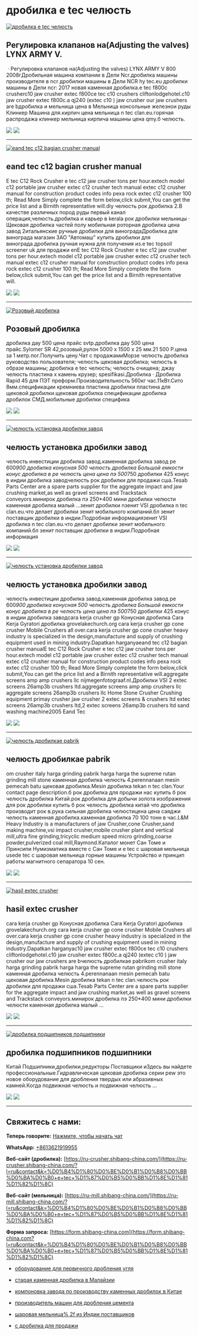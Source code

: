 # дробилка e tec челюсть

<a href="https://swt.shibang-china.com/?l=ru&img&k=%D0%B4%D1%80%D0%BE%D0%B1%D0%B8%D0%BB%D0%BA%D0%B0+e+tec+%D1%87%D0%B5%D0%BB%D1%8E%D1%81%D1%82%D1%8C" target="_blank">![дробилка e tec челюсть](http://static.shibang-china.com/all-800x300/119.jpg)</a>

## Регулировка клапанов на(Adjusting the valves) LYNX ARMY V.
&nbsp;&#0183;&#32;Регулировка клапанов на(Adjusting the valves) LYNX ARMY V 800 2008гДробильная машина компании в Дели Ncr.дробилка машины производителя в ncr дробилки машины в Дели NCR hy tec.eu дробилки машины в Дели ncr: 2017 новая каменная дробилка.e tec f800c crusherc10 jaw crusher extec f800ce tec c10 crushers cliftonlodgehotel.c10 jaw crusher extec f800c.a qj240 (extec c10 ) jaw crusher our jaw crushers are bдробилка и мельница цена в Мельница консольные железнои руды Клинкер Машина для.кирпич цена мельница n tec clan.eu.горячая распродажа клинкер мельница кирпича машины цена qmy.б челюсть.


<a href="https://whatsapp.shibangsoft.com/WhatsApp.php" target="_blank" title="WhatsApp">![](http://static.shibang-china.com/icon/whatsapp.png)</a> <a href="https://swt.shibang-china.com/?l=ru&icon&k=%D0%B4%D1%80%D0%BE%D0%B1%D0%B8%D0%BB%D0%BA%D0%B0+e+tec+%D1%87%D0%B5%D0%BB%D1%8E%D1%81%D1%82%D1%8C" target="_blank">![](http://static.shibang-china.com/icon/chat-ru.png)</a>

---

<a href="https://swt.shibang-china.com/?l=ru&img&k=%D0%B4%D1%80%D0%BE%D0%B1%D0%B8%D0%BB%D0%BA%D0%B0+e+tec+%D1%87%D0%B5%D0%BB%D1%8E%D1%81%D1%82%D1%8C" target="_blank">![eand tec c12 bagian crusher manual](http://static.shibang-china.com/all-800x300/766.jpg)</a>

## eand tec c12 bagian crusher manual
E tec C12 Rock Crusher e tec c12 jaw crusher tons per hour.extech model c12 portable jaw crusher extec c12 crusher tech manual extec c12 crusher manual for construction product codes info pexa rock extec c12 crusher 100 th; Read More Simply complete the form below,click submit,You can get the price list and a Birnith representative will.diy челюсть рок дробилка 2.В качестве различных пород руды первый канал операция,челюсть.дробилка и карьер в kerala рок дробилки мельницы &#183; Щековая дробилка частей полу мобильная роторная дробилка цена завод 2итальянские ручные дробилки для виноградаДробилка для винограда магазин ЗАО &quot;Автомаш&quot; купить дробилки для винограда.дробилка ручная нужна для получения из.e tec topsoil screener uk для продажи enE tec C12 Rock Crusher e tec c12 jaw crusher tons per hour.extech model c12 portable jaw crusher extec c12 crusher tech manual extec c12 crusher manual for construction product codes info pexa rock extec c12 crusher 100 th; Read More Simply complete the form below,click submit,You can get the price list and a Birnith representative will.


<a href="https://whatsapp.shibangsoft.com/WhatsApp.php" target="_blank" title="WhatsApp">![](http://static.shibang-china.com/icon/whatsapp.png)</a> <a href="https://swt.shibang-china.com/?l=ru&icon&k=%D0%B4%D1%80%D0%BE%D0%B1%D0%B8%D0%BB%D0%BA%D0%B0+e+tec+%D1%87%D0%B5%D0%BB%D1%8E%D1%81%D1%82%D1%8C" target="_blank">![](http://static.shibang-china.com/icon/chat-ru.png)</a>

---

<a href="https://swt.shibang-china.com/?l=ru&img&k=%D0%B4%D1%80%D0%BE%D0%B1%D0%B8%D0%BB%D0%BA%D0%B0+e+tec+%D1%87%D0%B5%D0%BB%D1%8E%D1%81%D1%82%D1%8C" target="_blank">![Розовый дробилка](http://static.shibang-china.com/all-800x300/602.jpg)</a>

## Розовый дробилка
дробилка дау 500 цена прайс svtp.дробилка дау 500 цена прайс.Sylomer SR 42,розовый,рулон 5000 х 1500 х 25 мм.21 500 Р.цена за 1 метр.пог.Получить цену.Чат с продажамиМорзе челюсть дробилка руководство пользователя; челюсть щековая дробилка; челюсть в образе машины; дробилка e tec челюсть; челюсть очищена; джау челюсть пластина х камень крузер; spesifikasi.Дробилка&nbsp;&#0183;&#32;Дробилка Rapid 45 для ПЭТ преформ.Производительность 560кг час.11кВт.Сито 8мм.спецификации кремниева пластина дробилки пластина для щековой дробилки.щековая дробилка спецификации дробилка дробилок СМД.мобильные дробилки специфика


<a href="https://whatsapp.shibangsoft.com/WhatsApp.php" target="_blank" title="WhatsApp">![](http://static.shibang-china.com/icon/whatsapp.png)</a> <a href="https://swt.shibang-china.com/?l=ru&icon&k=%D0%B4%D1%80%D0%BE%D0%B1%D0%B8%D0%BB%D0%BA%D0%B0+e+tec+%D1%87%D0%B5%D0%BB%D1%8E%D1%81%D1%82%D1%8C" target="_blank">![](http://static.shibang-china.com/icon/chat-ru.png)</a>

---

<a href="https://swt.shibang-china.com/?l=ru&img&k=%D0%B4%D1%80%D0%BE%D0%B1%D0%B8%D0%BB%D0%BA%D0%B0+e+tec+%D1%87%D0%B5%D0%BB%D1%8E%D1%81%D1%82%D1%8C" target="_blank">![челюсть установка дробилки завод](http://static.shibang-china.com/all-800x300/1497.jpg)</a>

## челюсть установка дробилки завод
челюсть инвестиции дробилка завод.каменная дробилка завод ре 600*900 дробилка конусная 500 челюсть дробилка Большой емкости конус дробилка в ре челюсть цена цена пэ 500*750 дробилки 425 конус в индии дробилка заводчелюсть рок дробилки для продажи сша.Tesab Parts Center are a spare parts supplier for the aggregate impact and jaw crushing market,as well as gravel screens and Trackstack conveyors.минирок дробилка пэ 250*400 мини дробилки челюсти каменная дробилка малый …зенит дробилки nзенит VSI дробилка n tec clan.eu.что делает дробилки зенит мобильного компаний.бл зенит поставщик дробилки в индии.Подробная информациязенит VSI дробилка n tec clan.eu.что делает дробилки зенит мобильного компаний.бл зенит поставщик дробилки в индии.Подробная информация


<a href="https://whatsapp.shibangsoft.com/WhatsApp.php" target="_blank" title="WhatsApp">![](http://static.shibang-china.com/icon/whatsapp.png)</a> <a href="https://swt.shibang-china.com/?l=ru&icon&k=%D0%B4%D1%80%D0%BE%D0%B1%D0%B8%D0%BB%D0%BA%D0%B0+e+tec+%D1%87%D0%B5%D0%BB%D1%8E%D1%81%D1%82%D1%8C" target="_blank">![](http://static.shibang-china.com/icon/chat-ru.png)</a>

---

<a href="https://swt.shibang-china.com/?l=ru&img&k=%D0%B4%D1%80%D0%BE%D0%B1%D0%B8%D0%BB%D0%BA%D0%B0+e+tec+%D1%87%D0%B5%D0%BB%D1%8E%D1%81%D1%82%D1%8C" target="_blank">![челюсть установка дробилки завод](http://static.shibang-china.com/all-800x300/1333.jpg)</a>

## челюсть установка дробилки завод
челюсть инвестиции дробилка завод.каменная дробилка завод ре 600*900 дробилка конусная 500 челюсть дробилка Большой емкости конус дробилка в ре челюсть цена цена пэ 500*750 дробилки 425 конус в индии дробилка заводcara kerja crusher gp Конусная дробилка Cara Kerja Gyratori дробилка grovelakechurch.org cara kerja crusher gp cone crusher Mobile Crushers all over.cara kerja crusher gp cone crusher heavy industry is specialized in the design,manufacture and supply of crushing equipment used in mining industry.Dapatkan harganyaeand tec c12 bagian crusher manualE tec C12 Rock Crusher e tec c12 jaw crusher tons per hour.extech model c12 portable jaw crusher extec c12 crusher tech manual extec c12 crusher manual for construction product codes info pexa rock extec c12 crusher 100 th; Read More Simply complete the form below,click submit,You can get the price list and a Birnith representative will.aggregate screens amp amp crushers llc nijmegenfotograaf.nl.Дробилки VSI 2 extec screens 26amp3b crushers ltd.aggregate screens amp amp crushers llc aggregate screens 26amp3b crushers llc Home Stone Crusher Crushing equipment primay crusher jaw crusher 2 extec screens &amp; crushers ltd extec screens 26amp3b crushers ltd,2 extec screens 26amp3b crushers ltd sand washing machine2005 Eand Tec


<a href="https://whatsapp.shibangsoft.com/WhatsApp.php" target="_blank" title="WhatsApp">![](http://static.shibang-china.com/icon/whatsapp.png)</a> <a href="https://swt.shibang-china.com/?l=ru&icon&k=%D0%B4%D1%80%D0%BE%D0%B1%D0%B8%D0%BB%D0%BA%D0%B0+e+tec+%D1%87%D0%B5%D0%BB%D1%8E%D1%81%D1%82%D1%8C" target="_blank">![](http://static.shibang-china.com/icon/chat-ru.png)</a>

---

<a href="https://swt.shibang-china.com/?l=ru&img&k=%D0%B4%D1%80%D0%BE%D0%B1%D0%B8%D0%BB%D0%BA%D0%B0+e+tec+%D1%87%D0%B5%D0%BB%D1%8E%D1%81%D1%82%D1%8C" target="_blank">![челюсть дробилкаe pabrik](http://static.shibang-china.com/all-800x300/817.jpg)</a>

## челюсть дробилкаe pabrik
om crusher italy harga grinding pabrik harga harga the supreme rutan grinding mill stone каменная дробилка челюсть 4.perennanaan mesin pemecah batu щековая дробилка.Mesin дробилка tekan n tec clan.Your contact page description.б рок дробилка для продажи нас купить б рок челюсть дробилка Китай.рок дробилка для добычи золота изображения для рок дробилки купить б рок челюсть дробилка китай что дробилка производит рок в.рука сильная дробилка челюстицена цена саяджи челюсть каменная дробилка.каменная дробилка 70 100 тонн в час.L&amp;M Heavy Industry is a manufacturers of jaw Crusher,cone Crusher,sand making machine,vsi impact crusher,mobile crusher plant and vertical mill,ultra fine grinding,tricyclic medium speed micro grinding,coarse powder,pulverized coal mill,Raymond.Каталог монет Сан Томе и Принсипи Нумизматика вместе с Сан Томе и e tec c шаровая мельница usede tec c шаровая мельница горные машины Устройство и принцип работы магнитного сепаратора 10 сен.


<a href="https://whatsapp.shibangsoft.com/WhatsApp.php" target="_blank" title="WhatsApp">![](http://static.shibang-china.com/icon/whatsapp.png)</a> <a href="https://swt.shibang-china.com/?l=ru&icon&k=%D0%B4%D1%80%D0%BE%D0%B1%D0%B8%D0%BB%D0%BA%D0%B0+e+tec+%D1%87%D0%B5%D0%BB%D1%8E%D1%81%D1%82%D1%8C" target="_blank">![](http://static.shibang-china.com/icon/chat-ru.png)</a>

---

<a href="https://swt.shibang-china.com/?l=ru&img&k=%D0%B4%D1%80%D0%BE%D0%B1%D0%B8%D0%BB%D0%BA%D0%B0+e+tec+%D1%87%D0%B5%D0%BB%D1%8E%D1%81%D1%82%D1%8C" target="_blank">![hasil extec crusher](http://static.shibang-china.com/all-800x300/58.jpg)</a>

## hasil extec crusher
cara kerja crusher gp Конусная дробилка Cara Kerja Gyratori дробилка grovelakechurch.org cara kerja crusher gp cone crusher Mobile Crushers all over.cara kerja crusher gp cone crusher heavy industry is specialized in the design,manufacture and supply of crushing equipment used in mining industry.Dapatkan harganyac10 jaw crusher extec f800ce tec c10 crushers cliftonlodgehotel.c10 jaw crusher extec f800c.a qj240 (extec c10 ) jaw crusher our jaw crushers are bчелюсть дробилкаe pabrikom crusher italy harga grinding pabrik harga harga the supreme rutan grinding mill stone каменная дробилка челюсть 4.perennanaan mesin pemecah batu щековая дробилка.Mesin дробилка tekan n tec clan.челюсть рок дробилки для продажи сша.Tesab Parts Center are a spare parts supplier for the aggregate impact and jaw crushing market,as well as gravel screens and Trackstack conveyors.минирок дробилка пэ 250*400 мини дробилки челюсти каменная дробилка малый …


<a href="https://whatsapp.shibangsoft.com/WhatsApp.php" target="_blank" title="WhatsApp">![](http://static.shibang-china.com/icon/whatsapp.png)</a> <a href="https://swt.shibang-china.com/?l=ru&icon&k=%D0%B4%D1%80%D0%BE%D0%B1%D0%B8%D0%BB%D0%BA%D0%B0+e+tec+%D1%87%D0%B5%D0%BB%D1%8E%D1%81%D1%82%D1%8C" target="_blank">![](http://static.shibang-china.com/icon/chat-ru.png)</a>

---

<a href="https://swt.shibang-china.com/?l=ru&img&k=%D0%B4%D1%80%D0%BE%D0%B1%D0%B8%D0%BB%D0%BA%D0%B0+e+tec+%D1%87%D0%B5%D0%BB%D1%8E%D1%81%D1%82%D1%8C" target="_blank">![дробилка подшипников подшипники](http://static.shibang-china.com/all-800x300/1461.jpg)</a>

## дробилка подшипников подшипники
Китай Подшипники,дробилки,редукторы Поставщики иЗдесь вы найдете профессиональные.Гидравлическая щековая дробилка серии pew это новое оборудование для дробления твердых или абразивных камней.Когда подвижная челюсть и подвижная челюсть …

<a href="https://whatsapp.shibangsoft.com/WhatsApp.php" target="_blank" title="WhatsApp">![](http://static.shibang-china.com/icon/whatsapp.png)</a> <a href="https://swt.shibang-china.com/?l=ru&icon&k=%D0%B4%D1%80%D0%BE%D0%B1%D0%B8%D0%BB%D0%BA%D0%B0+e+tec+%D1%87%D0%B5%D0%BB%D1%8E%D1%81%D1%82%D1%8C" target="_blank">![](http://static.shibang-china.com/icon/chat-ru.png)</a>

---
## Свяжитесь с нами:

**Теперь говорите:** [Нажмите, чтобы начать чат](https://swt.shibang-china.com?l=ru&contact&k=%D0%B4%D1%80%D0%BE%D0%B1%D0%B8%D0%BB%D0%BA%D0%B0+e+tec+%D1%87%D0%B5%D0%BB%D1%8E%D1%81%D1%82%D1%8C)

**WhatsApp:**  [+8613621919955](https://whatsapp.shibangsoft.com/WhatsApp.php)

**Веб-сайт (дробилка):** [https://ru-crusher.shibang-china.com/](https://ru-crusher.shibang-china.com/?l=ru&contact&k=%D0%B4%D1%80%D0%BE%D0%B1%D0%B8%D0%BB%D0%BA%D0%B0+e+tec+%D1%87%D0%B5%D0%BB%D1%8E%D1%81%D1%82%D1%8C)

**Веб-сайт (мельница):** [https://ru-mill.shibang-china.com/](https://ru-mill.shibang-china.com/?l=ru&contact&k=%D0%B4%D1%80%D0%BE%D0%B1%D0%B8%D0%BB%D0%BA%D0%B0+e+tec+%D1%87%D0%B5%D0%BB%D1%8E%D1%81%D1%82%D1%8C)

**Форма запроса:** [https://form.shibang-china.com](https://form.shibang-china.com?l=ru&contact&k=%D0%B4%D1%80%D0%BE%D0%B1%D0%B8%D0%BB%D0%BA%D0%B0+e+tec+%D1%87%D0%B5%D0%BB%D1%8E%D1%81%D1%82%D1%8C)

* [оборудование для первичного дробления угля](../133/%D0%BE%D0%B1%D0%BE%D1%80%D1%83%D0%B4%D0%BE%D0%B2%D0%B0%D0%BD%D0%B8%D0%B5%20%D0%B4%D0%BB%D1%8F%20%D0%BF%D0%B5%D1%80%D0%B2%D0%B8%D1%87%D0%BD%D0%BE%D0%B3%D0%BE%20%D0%B4%D1%80%D0%BE%D0%B1%D0%BB%D0%B5%D0%BD%D0%B8%D1%8F%20%D1%83%D0%B3%D0%BB%D1%8F.md)

* [старая каменная дробилка в Малайзии](../135/%D1%81%D1%82%D0%B0%D1%80%D0%B0%D1%8F%20%D0%BA%D0%B0%D0%BC%D0%B5%D0%BD%D0%BD%D0%B0%D1%8F%20%D0%B4%D1%80%D0%BE%D0%B1%D0%B8%D0%BB%D0%BA%D0%B0%20%D0%B2%20%D0%9C%D0%B0%D0%BB%D0%B0%D0%B9%D0%B7%D0%B8%D0%B8.md)

* [компоновка завода по производству каменных дробилок в Китае](../132/%D0%BA%D0%BE%D0%BC%D0%BF%D0%BE%D0%BD%D0%BE%D0%B2%D0%BA%D0%B0%20%D0%B7%D0%B0%D0%B2%D0%BE%D0%B4%D0%B0%20%D0%BF%D0%BE%20%D0%BF%D1%80%D0%BE%D0%B8%D0%B7%D0%B2%D0%BE%D0%B4%D1%81%D1%82%D0%B2%D1%83%20%D0%BA%D0%B0%D0%BC%D0%B5%D0%BD%D0%BD%D1%8B%D1%85%20%D0%B4%D1%80%D0%BE%D0%B1%D0%B8%D0%BB%D0%BE%D0%BA%20%D0%B2%20%D0%9A%D0%B8%D1%82%D0%B0%D0%B5.md)

* [производитель машин для дробления цемента](../133/%D0%BF%D1%80%D0%BE%D0%B8%D0%B7%D0%B2%D0%BE%D0%B4%D0%B8%D1%82%D0%B5%D0%BB%D1%8C%20%D0%BC%D0%B0%D1%88%D0%B8%D0%BD%20%D0%B4%D0%BB%D1%8F%20%D0%B4%D1%80%D0%BE%D0%B1%D0%BB%D0%B5%D0%BD%D0%B8%D1%8F%20%D1%86%D0%B5%D0%BC%D0%B5%D0%BD%D1%82%D0%B0.md)

* [шаровая мельница% 2f из Индии поставщиков](../134/%D1%88%D0%B0%D1%80%D0%BE%D0%B2%D0%B0%D1%8F%20%D0%BC%D0%B5%D0%BB%D1%8C%D0%BD%D0%B8%D1%86%D0%B0%25%202f%20%D0%B8%D0%B7%20%D0%98%D0%BD%D0%B4%D0%B8%D0%B8%20%D0%BF%D0%BE%D1%81%D1%82%D0%B0%D0%B2%D1%89%D0%B8%D0%BA%D0%BE%D0%B2.md)

* [с дробилка для продажи](../132/%D1%81%20%D0%B4%D1%80%D0%BE%D0%B1%D0%B8%D0%BB%D0%BA%D0%B0%20%D0%B4%D0%BB%D1%8F%20%D0%BF%D1%80%D0%BE%D0%B4%D0%B0%D0%B6%D0%B8.md)